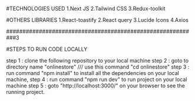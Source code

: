 #TECHNOLOGIES USED
1.Next JS
2.Tailwind CSS
3.Redux-toolkit

#OTHERS LIBRARIES
1.React-toastify
2.React query
3.Lucide Icons
4.Axios

###########################################################3

#STEPS TO RUN CODE LOCALLY

step 1 : clone the following repository to your local machine
step 2 : goto to directory name "onlinestore" /// use this command "cd onlinestore"
step 3 : run command "npm install" to install all the dependencies on your local machine,
step 4 : run command "npm run dev" to run project on your local machine
step 5 : goto "http://localhost:3000/" on your browser to see the running project.
